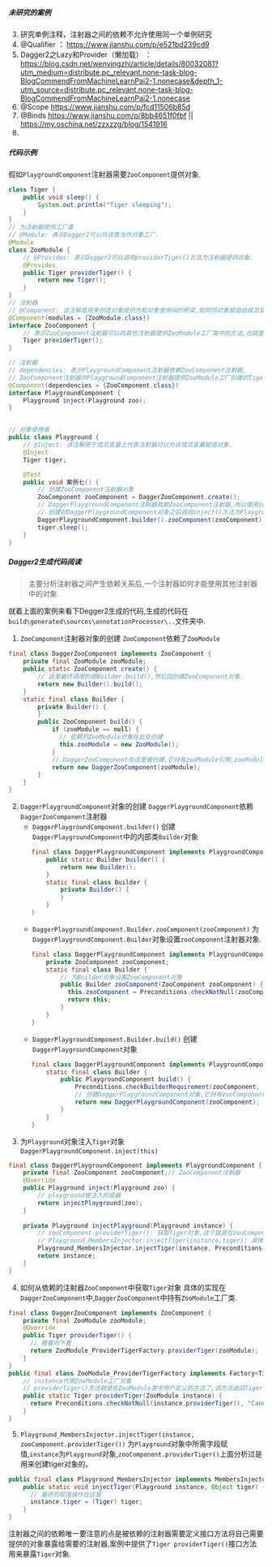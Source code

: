 ##### 未研究的案例 

3. 研究单例注释，注射器之间的依赖不允许使用同一个单例研究
4. @Qualifier ： https://www.jianshu.com/p/e521bd239cd9
5. Dagger2之Lazy和Provider（懒加载） ： https://blog.csdn.net/wenyingzhi/article/details/80032081?utm_medium=distribute.pc_relevant.none-task-blog-BlogCommendFromMachineLearnPai2-1.nonecase&depth_1-utm_source=distribute.pc_relevant.none-task-blog-BlogCommendFromMachineLearnPai2-1.nonecase
6. @Scope https://www.jianshu.com/p/fcd11506b85d
7. @Binds https://www.jianshu.com/p/8bb4651f0fbf    ||  https://my.oschina.net/zzxzzg/blog/1541916
8. 
























##### 代码示例
假如`PlaygroundComponent`注射器需要`ZooComponent`提供对象.
```java
class Tiger {
    public void sleep() {
        System.out.println("Tiger sleeping");
    }
}
// 为注射器提供工厂类
// @Module: 表示Dagger2可以将该类当作对象工厂.
@Module
class ZooModule {
    // @Provides: 表示Dagger2可以调用providerTiger()方法为注射器提供对象.
    @Provides
    public Tiger providerTiger() {
        return new Tiger();
    }
}
// 注射器
// @Component: 该注解是用来创造对象提供方和对象使用间的桥梁,如何将对象赋值给成员变量都是由它来做的.
@Component(modules = {ZooModule.class})
interface ZooComponent {
    // 表示ZooComponent注射器可以向其他注射器提供ZooModule工厂类中的方法,也就是提供ZooModule工厂中创建的对象.
    Tiger providerTiger();
}

// 注射器
// dependencies: 表示PlaygroundComponent注射器依赖ZooComponent注射器,
// ZooComponent注射器向PlaygroundComponent注射器提供ZooModule工厂创建的Tiger对象.
@Component(dependencies = {ZooComponent.class})
interface PlaygroundComponent {
    Playground inject(Playground zoo);
}


// 对象使用者
public class Playground {
    // @Inject: 该注解用于成员变量上代表注射器可以为该成员变量赋值对象.
    @Inject
    Tiger tiger;

    @Test
    public void 案例七() {
        // 创建ZooComponent注射器对象
        ZooComponent zooComponent = DaggerZooComponent.create();
        // DaggerPlaygroundComponent注射器依赖ZooComponent注射器,所以使用zooComponent()将ZooComponent注射器对象传入DaggerPlaygroundComponent注射器中.
        // 创建好DaggerPlaygroundComponent对象之后调用inject()方法为Playground对象中注入Tiger对象.
        DaggerPlaygroundComponent.builder().zooComponent(zooComponent).build().inject(this);
        tiger.sleep();
    }
}
```
##### Dagger2生成代码阅读
> 主要分析注射器之间产生依赖关系后,一个注射器如何才能使用其他注射器中的对象.

就着上面的案例来看下Degger2生成的代码,生成的代码在`build\generated\sources\annotationProcessor\..`文件夹中.

1. `ZooComponent`注射器对象的创建
`ZooComponent`依赖了`ZooModule`
```java
final class DaggerZooComponent implements ZooComponent {
    private final ZooModule zooModule;
    public static ZooComponent create() {
        // 这里最终调用的是Builder.build(),然后回创建ZooComponent对象.
        return new Builder().build();
    }
    static final class Builder {
        private Builder() {
        }
        public ZooComponent build() {
            if (zooModule == null) {
              // 依赖的ZooModule对象在此处创建
              this.zooModule = new ZooModule();
            }
            // DaggerZooComponent在这里被创建,它持有zooModule引用,zooModule是一个工厂类,里面提供了创建Tiger对象的方法.
            return new DaggerZooComponent(zooModule);
        }
    }
}
```
2. `DaggerPlaygroundComponent`对象的创建
`DaggerPlaygroundComponent`依赖`DaggerZooComponent`注射器
    - `DaggerPlaygroundComponent.builder()`
    创建`DaggerPlaygroundComponent`中的内部类`Builder`对象
    ```java
       final class DaggerPlaygroundComponent implements PlaygroundComponent {
           public static Builder builder() {
               return new Builder();
           }
           static final class Builder {
               private Builder() {
               }
           }
       }
    ```
    - `DaggerPlaygroundComponent.Builder.zooComponent(zooComponent)`
    为`DaggerPlaygroundComponent.Builder`对象设置`zooComponent`注射器对象.
    ```java
       final class DaggerPlaygroundComponent implements PlaygroundComponent {
           private ZooComponent zooComponent;
           static final class Builder {
               // 为Builder对象设置ZooComponent对象
               public Builder zooComponent(ZooComponent zooComponent) {
                 this.zooComponent = Preconditions.checkNotNull(zooComponent);
                 return this;
               }
           }
       }
    ```
    - `DaggerPlaygroundComponent.Builder.build()`
    创建`DaggerPlaygroundComponent`对象
    ```java
       final class DaggerPlaygroundComponent implements PlaygroundComponent {
           static final class Builder {
               public PlaygroundComponent build() {
                   Preconditions.checkBuilderRequirement(zooComponent, ZooComponent.class);
                   // 创建DaggerPlaygroundComponent对象,它持有zooComponent引用
                   return new DaggerPlaygroundComponent(zooComponent);
               }
           } 
       }
    ```
3. 为`Playground`对象注入`Tiger`对象
`DaggerPlaygroundComponent.inject(this)`
```java
final class DaggerPlaygroundComponent implements PlaygroundComponent {
    private final ZooComponent zooComponent;// ZooComponent注射器
    @Override
    public Playground inject(Playground zoo) {
        // playground被注入的容器
        return injectPlayground(zoo);
    }
    
    private Playground injectPlayground(Playground instance) {
        // zooComponent.providerTiger(): 获取Tiger对象,这个就是在zooComponent注射器中定义的接口方法.具体的实现在DaggerZooComponent类中.
        // Playground_MembersInjector.injectTiger(instance,tiger): 具体赋值操作在这个地方.
        Playground_MembersInjector.injectTiger(instance, Preconditions.checkNotNull(zooComponent.providerTiger(), "Cannot return null from a non-@Nullable component method"));
        return instance;
    }
}
```
4. 如何从依赖的注射器`ZooComponent`中获取`Tiger`对象
具体的实现在`DaggerZooComponent`中,`DaggerZooComponent`中持有`ZooModule`工厂类.
```java
final class DaggerZooComponent implements ZooComponent {
    private final ZooModule zooModule;
    @Override
    public Tiger providerTiger() {
      // 接着向下看  
      return ZooModule_ProviderTigerFactory.providerTiger(zooModule);
    }
}
public final class ZooModule_ProviderTigerFactory implements Factory<Tiger> {
    // instance代表ZooModule工厂对象
    // providerTiger()方法就是在ZooModule类中用户定义的方法了,该方法返回Tiger对象.
    public static Tiger providerTiger(ZooModule instance) {
      return Preconditions.checkNotNull(instance.providerTiger(), "Cannot return null from a non-@Nullable @Provides method");
    }
}
```
5. `Playground_MembersInjector.injectTiger(instance, zooComponent.providerTiger())`
为`Playground`对象中所需字段赋值,`instance`为`Playground`对象,`zooComponent.providerTiger()`上面分析过是用来创建tiger对象的。
```java
public final class Playground_MembersInjector implements MembersInjector<Playground> {
    public static void injectTiger(Playground instance, Object tiger) {
      // 最终的赋值操作在这里
      instance.tiger = (Tiger) tiger;
    }
}
```
注射器之间的依赖唯一要注意的点是被依赖的注射器需要定义接口方法将自己需要提供的对象暴露给需要的注射器,案例中提供了`Tiger providerTiger()`接口方法用来暴露`Tiger`对象.